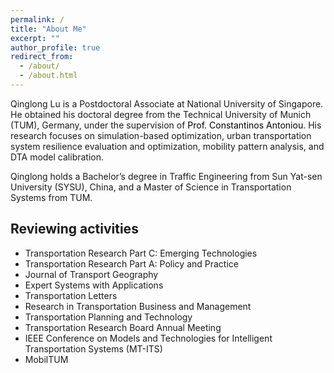 ```yaml
---
permalink: /
title: "About Me"
excerpt: ""
author_profile: true
redirect_from: 
  - /about/
  - /about.html
---
```

<head>
  <style>
  a:link {
    color: black;
    background-color: transparent;
    text-decoration: none;
  }
  a:visited {
    color: black;
    background-color: transparent;
    text-decoration: none;
  }
  a:hover {
    color: #2E86C1;
    background-color: transparent;
    /* text-decoration: underline; */
  }
  </style>
</head>

<!-- ## Biography -->

Qinglong Lu is a Postdoctoral Associate at National University of Singapore. He obtained his doctoral degree from the Technical University of Munich (TUM), Germany, under the supervision of [Prof. Constantinos Antoniou](https://www.mos.ed.tum.de/en/vvs/mitarbeiterinnen/constantinos-antoniou/). His research focuses on simulation-based optimization, urban transportation system resilience evaluation and optimization, mobility pattern analysis, and DTA model calibration.

Qinglong holds a Bachelor’s degree in Traffic Engineering from Sun Yat-sen University (SYSU), China, and a Master of Science in Transportation Systems from TUM.

## Reviewing activities
- Transportation Research Part C: Emerging Technologies
- Transportation Research Part A: Policy and Practice
- Journal of Transport Geography
- Expert Systems with Applications
- Transportation Letters
- Research in Transportation Business and Management
- Transportation Planning and Technology
- Transportation Research Board Annual Meeting
- IEEE Conference on Models and Technologies for Intelligent Transportation Systems (MT-ITS)
- MobilTUM